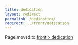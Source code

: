 ```yaml
---
title: dedication
layout: redirect
permalink: /dedication/
redirect: ../front/dedication
---
```


Page moved to [front > dedication](/front/dedication)
